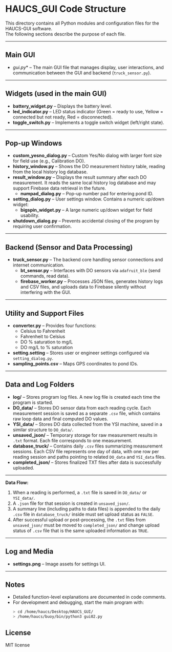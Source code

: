 # HAUCS_GUI Code Structure

This directory contains all Python modules and configuration files for the HAUCS-GUI software.  
The following sections describe the purpose of each file.

---

## Main GUI
- *gui.py** – The main GUI file that manages display, user interactions, and communication between the GUI and backend (`truck_sensor.py`).

---

## Widgets (used in the main GUI)
- **battery_widget.py** – Displays the battery level.
- **led_indicator.py** – LED status indicator (Green = ready to use, Yellow = connected but not ready, Red = disconnected).
- **toggle_switch.py** – Implements a toggle switch widget (left/right state).

---

## Pop-up Windows
- **custom_yesno_dialog.py** – Custom Yes/No dialog with larger font size for field use (e.g., Calibration DO).
- **history_window.py** – Shows the DO measurement history table, reading from the local history log database.
- **result_window.py** – Displays the result summary after each DO measurement. It reads the same local history log database and may support Firebase data retrieval in the future.
  - **numpad_dialog.py** – Pop-up number pad for entering pond ID.
- **setting_dialog.py** – User settings window. Contains a numeric up/down widget:
  - **bigspin_widget.py** – A large numeric up/down widget for field usability.
- **shutdown_dialog.py** – Prevents accidental closing of the program by requiring user confirmation.

---

## Backend (Sensor and Data Processing)
- **truck_sensor.py** – The backend core handling sensor connections and internet communication.
  - **bt_sensor.py** – Interfaces with DO sensors via `adafruit_ble` (send commands, read data).
  - **firebase_worker.py** – Processes JSON files, generates history logs and CSV files, and uploads data to Firebase silently without interfering with the GUI.

---

## Utility and Support Files
- **converter.py** – Provides four functions:
  - Celsius to Fahrenheit
  - Fahrenheit to Celsius
  - DO % saturation to mg/L
  - DO mg/L to % saturation
- **setting.setting** – Stores user or engineer settings configured via `setting_dialog.py`.
- **sampling_points.csv** – Maps GPS coordinates to pond IDs.

---

## Data and Log Folders

- **log/** – Stores program log files. A new log file is created each time the program is started.
- **DO_data/** – Stores DO sensor data from each reading cycle. Each measurement session is saved as a separate `.csv` file, which contains raw loop data and final computed DO values.
- **YSI_data/** – Stores DO data collected from the YSI machine, saved in a similar structure to `DO_data/`.
- **unsaved_json/** – Temporary storage for raw measurement results in `.txt` format. Each file corresponds to one measurement.
- **database_truck/** – Contains daily `.csv` files summarizing measurement sessions. Each CSV file represents one day of data, with one row per reading session and paths pointing to related `DO_data` and `YSI_data` files.
- **completed_json/** – Stores finalized TXT files after data is successfully uploaded.

---

**Data Flow:**
1. When a reading is performed, a `.txt` file is saved in `DO_data/` or `YSI_data/`.
2. A `.json` file for that session is created in `unsaved_json/`.
3. A summary line (including paths to data files) is appended to the daily `.csv` file in `database_truck/` inside must set upload status as `FALSE`.
4. After successful upload or post-processing, the `.txt` files from `unsaved_json/` must be moved to `completed_json/` and change upload status of `.csv` file that is the same uploaded information as `TRUE`.

---

## Log and Media
- **settings.png** – Image assets for settings UI.

---

## Notes
- Detailed function-level explanations are documented in code comments.
- For development and debugging, start the main program with:
  ```bash
  > cd /home/haucs/Desktop/HAUCS_GUI/
  > /home/haucs/buoy/bin/python3 gui02.py
  ```

## License
MIT license